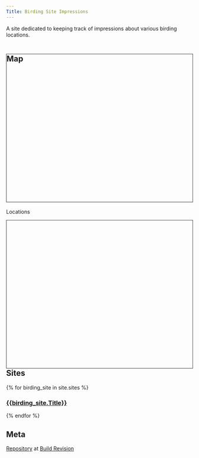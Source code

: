 ```yaml
---
Title: Birding Site Impressions
---
```


A site dedicated to keeping track of impressions about various birding locations.

## Map
 
Locations
<style>
  #map {
   height: 400px;
   width: 100%;
   overflow: hidden;
   float: left;
   border: thin solid #333;
   }
</style>
<div id="map"></div>
<div id="capture"></div>
<script>
  var map;
  var src = '{{site.url}}/sites.kml';

  function initMap() {
    map = new google.maps.Map(document.getElementById('map'), {
      center: new google.maps.LatLng(47.601927, -122.338229),
      zoom: 2,
      mapTypeId: 'terrain'
    });

    var kmlLayer = new google.maps.KmlLayer(src, {
      suppressInfoWindows: true,
      preserveViewport: false,
      map: map
    });
    kmlLayer.addListener('click', function(event) {
      var content = event.featureData.infoWindowHtml;
      var testimonial = document.getElementById('capture');
      testimonial.innerHTML = content;
    });
  }
</script>
<script async
src="https://maps.googleapis.com/maps/api/js?key=AIzaSyCVeQCLZtsZYDKOPqtX7tkNII3qYjPiNME&callback=initMap">
</script>

## Sites

{% for birding_site in site.sites %}
### [{{birding_site.Title}}]({{site.baseurl}}{{birding_site.url}})

{% endfor %}

## Meta
[Repository]({{site.github.repository_url}}) at [Build Revision]({{site.github.repository_url}}/commit/{{site.github.build_revision}})

